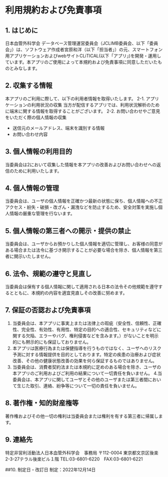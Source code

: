 # 利用規約および免責事項

## 1. はじめに
日本血管外科学会 データベース管理運営委員会（JCLIMB委員会、以下「委員会」）は、ソフトウェア作成者宮原和洋（以下「担当者」）の元、スマートフォン用アプリケーションおよびwebサイトCLiTICAL(以下「アプリ」)を開発・運用しています。本アプリのご使用によって本規約および免責事項に同意しただいたものとみなします。

## 2. 収集する情報
 本アプリのご利用に際して、以下の利用者情報を取得いたします。
2-1. アプリケーションの利用状況の収集
    当方が配信するアプリでは、利用状況解析のために端末に関する情報を取得することがございます。
2-2. お問い合わせやご意見をいただく際の個人情報の収集
   - 送信元のメールアドレス、端末を識別する情報
   - お問い合わせ内容

## 3. 個人情報の利用目的
 当委員会は2において収集した情報を本アプリの改善およびお問い合わせへの返信のために利用いたします。

## 4. 個人情報の管理
 当委員会は、ユーザの個人情報を正確かつ最新の状態に保ち、個人情報への不正アクセス・紛失・破損・改ざん・漏洩などを防止するため、安全対策を実施し個人情報の厳重な管理を行ないます。

## 5. 個人情報の第三者への開示・提供の禁止
当委員会は、ユーザからお預かりした個人情報を適切に管理し、お客様の同意がある場合または法令に基づき開示することが必要な場合を除き、個人情報を第三者に開示いたしません。

## 6. 法令、規範の遵守と見直し
当委員会は保有する個人情報に関して適用される日本の法令その他規範を遵守するとともに、本規約の内容を適宜見直しその改善に努めます。

## 7.  保証の否認および免責事項
1. 当委員会は、本アプリに事実上または法律上の瑕疵（安全性、信頼性、正確性、完全性、有効性、有用性、特定の目的への適合性、セキュリティなどに関する欠陥、エラーやバグ、権利侵害などを含みます。）がないことを明示的にも黙示的にも保証しておりません。
2. 本アプリは医療行為または保健指導を行うものではなく、ユーザへのリスク予測に対する情報提供を目的としております。特定の疾患の治療および症状改善、その他の健康状態改善の効果を何ら保証するものではありません。
3. 当委員会は、消費者契約法または本規約に定めのある場合を除き、ユーザの本アプリのご利用およびご利用の結果について一切責任を負いません。
4.当委員会は、本アプリに関してユーザとその他のユーザまたは第三者間において生じた取引、連絡、紛争等について一切の責任を負いません。

## 8. 著作権・知的財産権等
著作権およびその他一切の権利は当委員会または権利を有する第三者に帰属します。

## 9. 連絡先
特定非営利活動法人日本血管外科学会　事務局
〒112-0004
東京都文京区後楽2-3-27テラル後楽ビル１階
TEL:03-6801-6220　FAX:03-6801-6221

##10.  制定日・改訂日
制定：2022年12月14日



